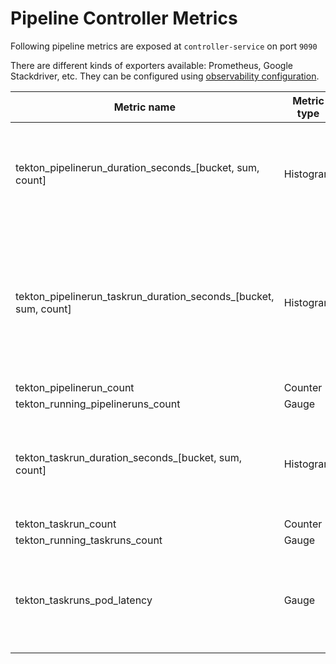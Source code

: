 <!--
---
linkTitle: "Pipeline Metrics"
weight: 1200
---
-->
# Pipeline Controller Metrics

Following pipeline metrics are exposed at `controller-service` on port `9090`

There are different kinds of exporters available: Prometheus, Google Stackdriver, etc. They can be configured 
using [observability configuration](../config/config-observability.yaml). 

| Metric name| Metric type | Labels/tags | Status |
| ---------- | ----------- | ----------- | ----------- |
| tekton_pipelinerun_duration_seconds_[bucket, sum, count] | Histogram | `pipeline`=&lt;pipeline_name&gt; <br> `pipelinerun`=&lt;pipelinerun_name&gt; <br> `status`=&lt;status&gt; <br> `namespace`=&lt;pipelinerun-namespace&gt; | experimental |
| tekton_pipelinerun_taskrun_duration_seconds_[bucket, sum, count] | Histogram | `pipeline`=&lt;pipeline_name&gt; <br> `pipelinerun`=&lt;pipelinerun_name&gt; <br> `status`=&lt;status&gt; <br> `task`=&lt;task_name&gt; <br> `taskrun`=&lt;taskrun_name&gt;<br> `namespace`=&lt;pipelineruns-taskruns-namespace&gt;| experimental |
| tekton_pipelinerun_count| Counter | `status`=&lt;status&gt; | experimental |
| tekton_running_pipelineruns_count | Gauge | | experimental | 
| tekton_taskrun_duration_seconds_[bucket, sum, count] | Histogram | `status`=&lt;status&gt; <br> `task`=&lt;task_name&gt; <br> `taskrun`=&lt;taskrun_name&gt;<br> `namespace`=&lt;pipelineruns-taskruns-namespace&gt; | experimental | 
| tekton_taskrun_count | Counter | `status`=&lt;status&gt; | experimental | 
| tekton_running_taskruns_count | Gauge | | experimental |
| tekton_taskruns_pod_latency | Gauge | `namespace`=&lt;taskruns-namespace&gt; <br> `pod`= &lt; taskrun_pod_name&gt; <br> `task`=&lt;task_name&gt; <br> `taskrun`=&lt;taskrun_name&gt;<br> | experimental |
